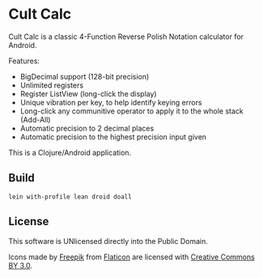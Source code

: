 # Cult Calc

Cult Calc is a classic 4-Function Reverse Polish Notation calculator for Android.

Features:
* BigDecimal support (128-bit precision)
* Unlimited registers
* Register ListView (long-click the display)
* Unique vibration per key, to help identify keying errors
* Long-click any communitive operator to apply it to the whole stack (Add-All) 
* Automatic precision to 2 decimal places
* Automatic precision to the highest precision input given

This is a Clojure/Android application.

## Build

    lein with-profile lean droid doall

## License

This software is UNlicensed directly into the Public Domain.

Icons made by [Freepik](http://www.freepik.com) from [Flaticon](http://www.flaticon.com) are licensed with [Creative Commons BY 3.0](http://creativecommons.org/licenses/by/3.0/).

